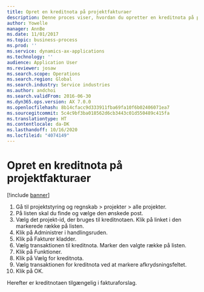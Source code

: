 ```yaml
---
title: Opret en kreditnota på projektfakturaer
description: Denne proces viser, hvordan du opretter en kreditnota på projektfakturaer, der er blevet bogført.
author: Yowelle
manager: AnnBe
ms.date: 11/01/2017
ms.topic: business-process
ms.prod: ''
ms.service: dynamics-ax-applications
ms.technology: ''
audience: Application User
ms.reviewer: josaw
ms.search.scope: Operations
ms.search.region: Global
ms.search.industry: Service industries
ms.author: andchoi
ms.search.validFrom: 2016-06-30
ms.dyn365.ops.version: AX 7.0.0
ms.openlocfilehash: 8b14cfacc9d333911fba69fa10f6b02406071ea7
ms.sourcegitcommit: 5c4c9bf3ba018562d6cb3443c01d550489c415fa
ms.translationtype: HT
ms.contentlocale: da-DK
ms.lasthandoff: 10/16/2020
ms.locfileid: "4074149"
---
```

# <a name="create-a-credit-note-on-project-invoices"></a>Opret en kreditnota på projektfakturaer

[!include [banner](../../includes/banner.md)]

1. Gå til projektstyring og regnskab > projekter > alle projekter. 
2. På listen skal du finde og vælge den ønskede post. 
3. Vælg det projekt-id, der bruges til kreditnotaen. Klik på linket i den markerede række på listen. 
4. Klik på Administrer i handlingsruden. 
5. Klik på Fakturer kladder. 
6. Vælg transaktionen til kreditnota. Marker den valgte række på listen. 
7. Klik på Funktioner. 
8. Klik på Vælg for kreditnota. 
9. Vælg transaktionen for kreditnota ved at markere afkrydsningsfeltet.
10. Klik på OK. 

Herefter er kreditnotaen tilgængelig i fakturaforslag.
